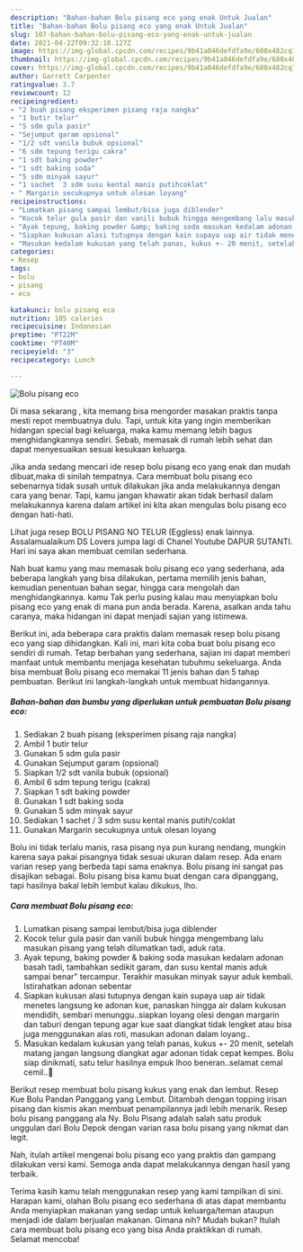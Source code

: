 ```yaml
---
description: "Bahan-bahan Bolu pisang eco yang enak Untuk Jualan"
title: "Bahan-bahan Bolu pisang eco yang enak Untuk Jualan"
slug: 107-bahan-bahan-bolu-pisang-eco-yang-enak-untuk-jualan
date: 2021-04-22T09:32:18.127Z
image: https://img-global.cpcdn.com/recipes/9b41a046defdfa9e/680x482cq70/bolu-pisang-eco-foto-resep-utama.jpg
thumbnail: https://img-global.cpcdn.com/recipes/9b41a046defdfa9e/680x482cq70/bolu-pisang-eco-foto-resep-utama.jpg
cover: https://img-global.cpcdn.com/recipes/9b41a046defdfa9e/680x482cq70/bolu-pisang-eco-foto-resep-utama.jpg
author: Garrett Carpenter
ratingvalue: 3.7
reviewcount: 12
recipeingredient:
- "2 buah pisang eksperimen pisang raja nangka"
- "1 butir telur"
- "5 sdm gula pasir"
- "Sejumput garam opsional"
- "1/2 sdt vanila bubuk opsional"
- "6 sdm tepung terigu cakra"
- "1 sdt baking powder"
- "1 sdt baking soda"
- "5 sdm minyak sayur"
- "1 sachet  3 sdm susu kental manis putihcoklat"
- " Margarin secukupnya untuk olesan loyang"
recipeinstructions:
- "Lumatkan pisang sampai lembut/bisa juga diblender"
- "Kocok telur gula pasir dan vanili bubuk hingga mengembang lalu masukan pisang yang telah dilumatkan tadi, aduk rata."
- "Ayak tepung, baking powder &amp; baking soda masukan kedalam adonan basah tadi, tambahkan sedikit garam, dan susu kental manis aduk sampai benar&#34; tercampur. Terakhir masukan minyak sayur aduk kembali. Istirahatkan adonan sebentar"
- "Siapkan kukusan alasi tutupnya dengan kain supaya uap air tidak menetes langsung ke adonan kue, panaskan hingga air dalam kukusan mendidih, sembari menunggu..siapkan loyang olesi dengan margarin dan taburi dengan tepung agar kue saat diangkat tidak lengket atau bisa juga menggunakan alas roti, masukan adonan dalam loyang.."
- "Masukan kedalam kukusan yang telah panas, kukus +- 20 menit, setelah matang jangan langsung diangkat agar adonan tidak cepat kempes. Bolu siap dinikmati, satu telur hasilnya empuk lhoo beneran..selamat cemal cemil..🤗"
categories:
- Resep
tags:
- bolu
- pisang
- eco

katakunci: bolu pisang eco 
nutrition: 105 calories
recipecuisine: Indonesian
preptime: "PT22M"
cooktime: "PT40M"
recipeyield: "3"
recipecategory: Lunch

---
```



![Bolu pisang eco](https://img-global.cpcdn.com/recipes/9b41a046defdfa9e/680x482cq70/bolu-pisang-eco-foto-resep-utama.jpg)

Di masa  sekarang , kita memang bisa mengorder masakan praktis tanpa mesti repot membuatnya dulu. Tapi, untuk kita yang ingin memberikan hidangan special bagi keluarga, maka kamu memang lebih bagus menghidangkannya sendiri. Sebab, memasak di rumah lebih sehat dan dapat menyesuaikan sesuai kesukaan keluarga.

Jika anda sedang mencari ide resep bolu pisang eco yang enak dan mudah dibuat,maka di sinilah tempatnya. Cara membuat bolu pisang eco  sebenarnya tidak susah untuk dilakukan jika anda melakukannya dengan cara yang benar. Tapi, kamu jangan khawatir akan tidak berhasil dalam melakukannya 
karena dalam artikel ini kita akan mengulas bolu pisang eco dengan hati-hati.  

Lihat juga resep BOLU PISANG NO TELUR (Eggless) enak lainnya. Assalamualaikum DS Lovers jumpa lagi di Chanel Youtube DAPUR SUTANTI. Hari ini saya akan membuat cemilan sederhana.

Nah buat kamu yang mau memasak bolu pisang eco yang sederhana, ada beberapa langkah yang bisa dilakukan, pertama memilih jenis bahan, kemudian penentuan bahan segar, hingga cara mengolah dan menghidangkannya. kamu Tak perlu pusing kalau mau menyiapkan bolu pisang eco yang enak di mana pun anda berada. Karena, asalkan anda  tahu caranya, maka hidangan ini dapat menjadi sajian yang istimewa.

Berikut ini, ada beberapa cara praktis  dalam memasak resep bolu pisang eco yang siap dihidangkan. Kali ini, mari kita coba buat bolu pisang eco sendiri di rumah. Tetap berbahan yang sederhana, sajian ini dapat memberi manfaat untuk membantu menjaga kesehatan tubuhmu sekeluarga. Anda bisa membuat Bolu pisang eco memakai 11 jenis bahan dan 5 tahap pembuatan. Berikut ini langkah-langkah untuk membuat hidangannya.

<!--inarticleads1-->

##### Bahan-bahan dan bumbu yang diperlukan untuk pembuatan Bolu pisang eco:

1. Sediakan 2 buah pisang (eksperimen pisang raja nangka)
1. Ambil 1 butir telur
1. Gunakan 5 sdm gula pasir
1. Gunakan Sejumput garam (opsional)
1. Siapkan 1/2 sdt vanila bubuk (opsional)
1. Ambil 6 sdm tepung terigu (cakra)
1. Siapkan 1 sdt baking powder
1. Gunakan 1 sdt baking soda
1. Gunakan 5 sdm minyak sayur
1. Sediakan 1 sachet / 3 sdm susu kental manis putih/coklat
1. Gunakan  Margarin secukupnya untuk olesan loyang


Bolu ini tidak terlalu manis, rasa pisang nya pun kurang nendang, mungkin karena saya pakai pisangnya tidak sesuai ukuran dalam resep. Ada enam varian resep yang berbeda tapi sama enaknya. Bolu pisang ini sangat pas disajikan sebagai. Bolu pisang bisa kamu buat dengan cara dipanggang, tapi hasilnya bakal lebih lembut kalau dikukus, lho. 

<!--inarticleads2-->

##### Cara membuat Bolu pisang eco:

1. Lumatkan pisang sampai lembut/bisa juga diblender
1. Kocok telur gula pasir dan vanili bubuk hingga mengembang lalu masukan pisang yang telah dilumatkan tadi, aduk rata.
1. Ayak tepung, baking powder &amp; baking soda masukan kedalam adonan basah tadi, tambahkan sedikit garam, dan susu kental manis aduk sampai benar&#34; tercampur. Terakhir masukan minyak sayur aduk kembali. Istirahatkan adonan sebentar
1. Siapkan kukusan alasi tutupnya dengan kain supaya uap air tidak menetes langsung ke adonan kue, panaskan hingga air dalam kukusan mendidih, sembari menunggu..siapkan loyang olesi dengan margarin dan taburi dengan tepung agar kue saat diangkat tidak lengket atau bisa juga menggunakan alas roti, masukan adonan dalam loyang..
1. Masukan kedalam kukusan yang telah panas, kukus +- 20 menit, setelah matang jangan langsung diangkat agar adonan tidak cepat kempes. Bolu siap dinikmati, satu telur hasilnya empuk lhoo beneran..selamat cemal cemil..🤗


Berikut resep membuat bolu pisang kukus yang enak dan lembut. Resep Kue Bolu Pandan Panggang yang Lembut. Ditambah dengan topping irisan pisang dan kismis akan membuat penampilannya jadi lebih menarik. Resep bolu pisang panggang ala Ny. Bolu Pisang adalah salah satu produk unggulan dari Bolu Depok dengan varian rasa bolu pisang yang nikmat dan legit. 

Nah, itulah artikel mengenai  bolu pisang eco  yang praktis dan gampang dilakukan versi kami. Semoga anda dapat melakukannya dengan hasil yang terbaik. 

Terima kasih kamu telah menggunakan resep yang kami tampilkan di sini. Harapan kami, olahan  Bolu pisang eco sederhana di atas dapat membantu Anda menyiapkan makanan yang sedap untuk keluarga/teman ataupun menjadi ide dalam berjualan makanan. Gimana nih? Mudah bukan? Itulah cara membuat bolu pisang eco yang bisa Anda praktikkan di rumah. Selamat mencoba!


